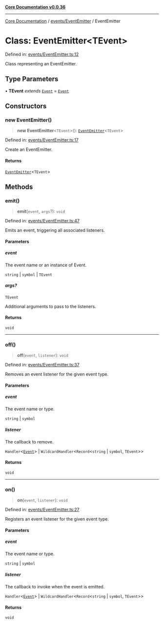 [**Core Documentation v0.0.36**](../../../README.md)

***

[Core Documentation](../../../modules.md) / [events/EventEmitter](../README.md) / EventEmitter

# Class: EventEmitter\<TEvent\>

Defined in: [events/EventEmitter.ts:12](https://github.com/stonemjs/core/blob/9f959fbf0878444ad50749e09c8b1ee612a83d71/src/events/EventEmitter.ts#L12)

Class representing an EventEmitter.

## Type Parameters

• **TEvent** *extends* [`Event`](../../Event/classes/Event.md) = [`Event`](../../Event/classes/Event.md)

## Constructors

### new EventEmitter()

> **new EventEmitter**\<`TEvent`\>(): [`EventEmitter`](EventEmitter.md)\<`TEvent`\>

Defined in: [events/EventEmitter.ts:17](https://github.com/stonemjs/core/blob/9f959fbf0878444ad50749e09c8b1ee612a83d71/src/events/EventEmitter.ts#L17)

Create an EventEmitter.

#### Returns

[`EventEmitter`](EventEmitter.md)\<`TEvent`\>

## Methods

### emit()

> **emit**(`event`, `args`?): `void`

Defined in: [events/EventEmitter.ts:47](https://github.com/stonemjs/core/blob/9f959fbf0878444ad50749e09c8b1ee612a83d71/src/events/EventEmitter.ts#L47)

Emits an event, triggering all associated listeners.

#### Parameters

##### event

The event name or an instance of Event.

`string` | `symbol` | `TEvent`

##### args?

`TEvent`

Additional arguments to pass to the listeners.

#### Returns

`void`

***

### off()

> **off**(`event`, `listener`): `void`

Defined in: [events/EventEmitter.ts:37](https://github.com/stonemjs/core/blob/9f959fbf0878444ad50749e09c8b1ee612a83d71/src/events/EventEmitter.ts#L37)

Removes an event listener for the given event type.

#### Parameters

##### event

The event name or type.

`string` | `symbol`

##### listener

The callback to remove.

`Handler`\<[`Event`](../../Event/classes/Event.md)\> | `WildcardHandler`\<`Record`\<`string` \| `symbol`, `TEvent`\>\>

#### Returns

`void`

***

### on()

> **on**(`event`, `listener`): `void`

Defined in: [events/EventEmitter.ts:27](https://github.com/stonemjs/core/blob/9f959fbf0878444ad50749e09c8b1ee612a83d71/src/events/EventEmitter.ts#L27)

Registers an event listener for the given event type.

#### Parameters

##### event

The event name or type.

`string` | `symbol`

##### listener

The callback to invoke when the event is emitted.

`Handler`\<[`Event`](../../Event/classes/Event.md)\> | `WildcardHandler`\<`Record`\<`string` \| `symbol`, `TEvent`\>\>

#### Returns

`void`
